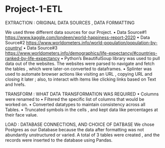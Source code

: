 # Project-1-ETL

EXTRACTION : ORIGINAL DATA SOURCES , DATA FORMATTING 

We used three different data sources for our Project.
•	Data Source#1 https://www.kaggle.com/londeen/world-happiness-report-2020
•	Data Source#2 https://www.worldometers.info/world-population/population-by-country/
•	Data Source#3 https://www.worldometers.info/demographics/life-expectancy/#countries-ranked-by-life-expectancy
•	Python’s BeautifulSoup library was used to pull data out of the websites. The websites were parsed to navigate and fetch the tables , which were later-on converted to dataframes. 
•	Splinter was used to automate browser actions like visiting an URL , copying URL and closing it later ;  also, to interact  with items like clicking links based on Text and hrefs. 

TRANSFORM : WHAT DATA TRANSFORMATION  WAS REQUIRED
•	Columns were renamed to 
•	Filtered the specific list of columns that would be worked on.
•	Converted datatypes to maintain consistency across all Tables.
•	Truncated symbols in the cells , and kept data like percentages at their face value.

LOAD : DATABASE CONNECTIONS, AND CHOICE OF DATBASE
We chose Postgres as our Database because the data after formatting was not abundantly  unstructured or varied.
A total of 3 tables were created , and the records were  inserted to the database using Pandas.
